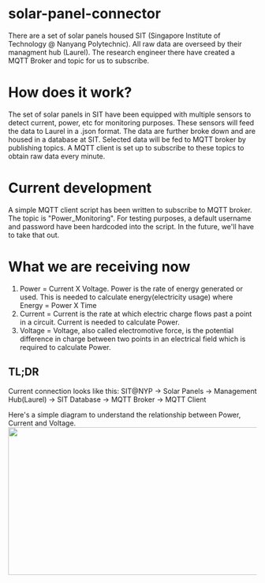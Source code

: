 #  solar-panel-connector

There are a set of solar panels housed SIT (Singapore Institute of Technology @ Nanyang Polytechnic). All raw data are overseed by their managment hub (Laurel). The research engineer there have created a MQTT Broker and topic for us to subscribe.  

# How does it work?

The set of solar panels in SIT have been equipped with multiple sensors to detect current, power, etc for monitoring purposes. These sensors will feed the data to Laurel in a .json format. The data are further broke down and are housed in a database at SIT. Selected data will be fed to MQTT broker by publishing topics. A MQTT client is set up to subscribe to these topics to obtain raw data every minute.


# Current development

A simple MQTT client script has been written to subscribe to MQTT broker. The topic is "Power_Monitoring". For testing purposes, a default username and password have been hardcoded into the script. In the future, we'll have to take that out.


# What we are receiving now

1) Power = Current X Voltage. Power is the rate of energy generated or used. This is needed to calculate energy(electricity usage) where Energy = Power X Time
2) Current = Current is the rate at which electric charge flows past a point in a circuit. Current is needed to calculate Power.
3) Voltage = Voltage, also called electromotive force, is the potential difference in charge between two points in an electrical field which is required to calculate Power.

## TL;DR
Current connection looks like this: SIT@NYP &rarr; Solar Panels &rarr; Management Hub(Laurel) &rarr; SIT Database &rarr; MQTT Broker &rarr; MQTT Client

Here's a simple diagram to understand the relationship between Power, Current and Voltage.
<img src="https://www.freeingenergy.com/wp-content/uploads/2019/11/Electricity-101-v2.png" width="600" height="300"/>
